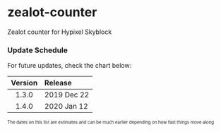 # zealot-counter
Zealot counter for Hypixel Skyblock

### Update Schedule

For future updates, check the chart below:

| Version | Release |
|:-------:|:--------|
|1.3.0|2019 Dec 22|
|1.4.0|2020 Jan 12|

<sup><sub>The dates on this list are estimates and can be much earlier depending on how fast things move along</sub></sup>
